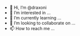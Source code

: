 - 👋 Hi, I’m @draxoni
- 👀 I’m interested in ...
- 🌱 I’m currently learning ...
- 💞️ I’m looking to collaborate on ...
- 📫 How to reach me ...

<!---
draxoni/draxoni is a ✨ special ✨ repository because its `README.md` (this file) appears on your GitHub profile.
You can click the Preview link to take a look at your changes.
--->
